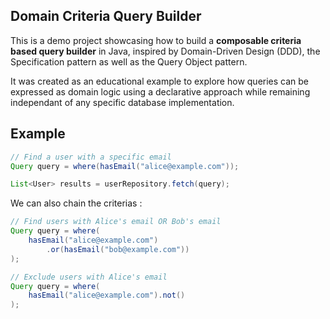 ## Domain Criteria Query Builder

This is a demo project showcasing how to build a **composable criteria based query builder** in Java, inspired by Domain-Driven Design (DDD), the Specification pattern as well as the Query Object pattern.

It was created as an educational example to explore how queries can be expressed as domain logic using a declarative approach while remaining independant of any specific database implementation.

## Example

```java
// Find a user with a specific email
Query query = where(hasEmail("alice@example.com"));

List<User> results = userRepository.fetch(query);
```

We can also chain the criterias :

```java
// Find users with Alice's email OR Bob's email
Query query = where(
    hasEmail("alice@example.com")
        .or(hasEmail("bob@example.com"))
);

// Exclude users with Alice's email
Query query = where(
    hasEmail("alice@example.com").not()
);
```
